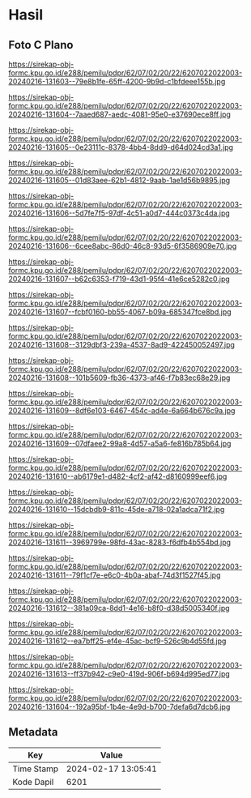 # Hasil

## Foto C Plano

https://sirekap-obj-formc.kpu.go.id/e288/pemilu/pdpr/62/07/02/20/22/6207022022003-20240216-131603--79e8b1fe-65ff-4200-9b9d-c1bfdeee155b.jpg

https://sirekap-obj-formc.kpu.go.id/e288/pemilu/pdpr/62/07/02/20/22/6207022022003-20240216-131604--7aaed687-aedc-4081-95e0-e37690ece8ff.jpg

https://sirekap-obj-formc.kpu.go.id/e288/pemilu/pdpr/62/07/02/20/22/6207022022003-20240216-131605--0e23111c-8378-4bb4-8dd9-d64d024cd3a1.jpg

https://sirekap-obj-formc.kpu.go.id/e288/pemilu/pdpr/62/07/02/20/22/6207022022003-20240216-131605--01d83aee-62b1-4812-9aab-1ae1d56b9895.jpg

https://sirekap-obj-formc.kpu.go.id/e288/pemilu/pdpr/62/07/02/20/22/6207022022003-20240216-131606--5d7fe7f5-97df-4c51-a0d7-444c0373c4da.jpg

https://sirekap-obj-formc.kpu.go.id/e288/pemilu/pdpr/62/07/02/20/22/6207022022003-20240216-131606--6cee8abc-86d0-46c8-93d5-6f3586909e70.jpg

https://sirekap-obj-formc.kpu.go.id/e288/pemilu/pdpr/62/07/02/20/22/6207022022003-20240216-131607--b62c6353-f719-43d1-95f4-41e6ce5282c0.jpg

https://sirekap-obj-formc.kpu.go.id/e288/pemilu/pdpr/62/07/02/20/22/6207022022003-20240216-131607--fcbf0160-bb55-4067-b09a-685347fce8bd.jpg

https://sirekap-obj-formc.kpu.go.id/e288/pemilu/pdpr/62/07/02/20/22/6207022022003-20240216-131608--3129dbf3-239a-4537-8ad9-422450052497.jpg

https://sirekap-obj-formc.kpu.go.id/e288/pemilu/pdpr/62/07/02/20/22/6207022022003-20240216-131608--101b5609-fb36-4373-af46-f7b83ec68e29.jpg

https://sirekap-obj-formc.kpu.go.id/e288/pemilu/pdpr/62/07/02/20/22/6207022022003-20240216-131609--8df6e103-6467-454c-ad4e-6a664b676c9a.jpg

https://sirekap-obj-formc.kpu.go.id/e288/pemilu/pdpr/62/07/02/20/22/6207022022003-20240216-131609--07dfaee2-99a8-4d57-a5a6-fe816b785b64.jpg

https://sirekap-obj-formc.kpu.go.id/e288/pemilu/pdpr/62/07/02/20/22/6207022022003-20240216-131610--ab6179e1-d482-4cf2-af42-d8160999eef6.jpg

https://sirekap-obj-formc.kpu.go.id/e288/pemilu/pdpr/62/07/02/20/22/6207022022003-20240216-131610--15dcbdb9-811c-45de-a718-02a1adca71f2.jpg

https://sirekap-obj-formc.kpu.go.id/e288/pemilu/pdpr/62/07/02/20/22/6207022022003-20240216-131611--3969799e-98fd-43ac-8283-f6dfb4b554bd.jpg

https://sirekap-obj-formc.kpu.go.id/e288/pemilu/pdpr/62/07/02/20/22/6207022022003-20240216-131611--79f1cf7e-e6c0-4b0a-abaf-74d3f1527f45.jpg

https://sirekap-obj-formc.kpu.go.id/e288/pemilu/pdpr/62/07/02/20/22/6207022022003-20240216-131612--381a09ca-8dd1-4e16-b8f0-d38d5005340f.jpg

https://sirekap-obj-formc.kpu.go.id/e288/pemilu/pdpr/62/07/02/20/22/6207022022003-20240216-131612--ea7bff25-ef4e-45ac-bcf9-526c9b4d55fd.jpg

https://sirekap-obj-formc.kpu.go.id/e288/pemilu/pdpr/62/07/02/20/22/6207022022003-20240216-131613--ff37b942-c9e0-419d-906f-b694d995ed77.jpg

https://sirekap-obj-formc.kpu.go.id/e288/pemilu/pdpr/62/07/02/20/22/6207022022003-20240216-131604--192a95bf-1b4e-4e9d-b700-7defa6d7dcb6.jpg


## Metadata

| Key        | Value               |
| ---------- | ------------------- |
| Time Stamp | 2024-02-17 13:05:41 |
| Kode Dapil | 6201                |



